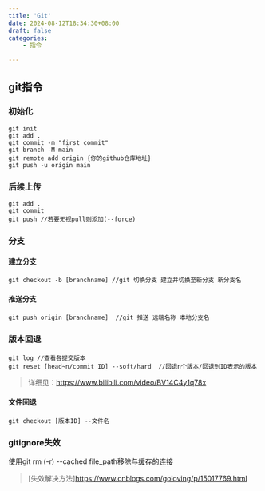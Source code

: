 ```yaml
---
title: 'Git'
date: 2024-08-12T18:34:30+08:00
draft: false
categories:
    - 指令

---
```



## git指令

### 初始化
    git init  
    git add .  
    git commit -m "first commit"  
    git branch -M main  
    git remote add origin {你的github仓库地址}  
    git push -u origin main

### 后续上传
    git add .  
    git commit  
    git push //若要无视pull则添加(--force)

### 分支
#### 建立分支
    git checkout -b [branchname] //git 切换分支 建立并切换至新分支 新分支名
#### 推送分支
    git push origin [branchname]  //git 推送 远端名称 本地分支名

### 版本回退
    git log //查看各提交版本  
    git reset [head~n/commit ID] --soft/hard  //回退n个版本/回退到ID表示的版本  
>详细见：<https://www.bilibili.com/video/BV14C4y1q78x>
#### 文件回退
    git checkout [版本ID] --文件名

### gitignore失效
使用git rm (-r) --cached file_path移除与缓存的连接
>[失效解决方法]<https://www.cnblogs.com/goloving/p/15017769.html>